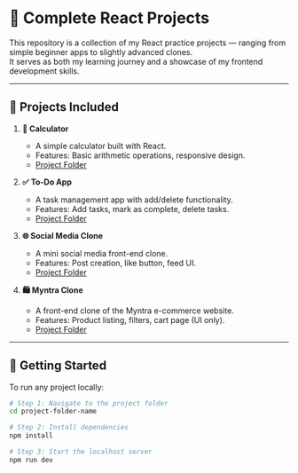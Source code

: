 # 📘 Complete React Projects  

This repository is a collection of my React practice projects — ranging from simple beginner apps to slightly advanced clones.  
It serves as both my learning journey and a showcase of my frontend development skills.  

---

## 📂 Projects Included  

1. **🧮 Calculator**  
   - A simple calculator built with React.  
   - Features: Basic arithmetic operations, responsive design.  
   - [Project Folder](./calculator)  

2. **✅ To-Do App**  
   - A task management app with add/delete functionality.  
   - Features: Add tasks, mark as complete, delete tasks.  
   - [Project Folder](./to-do-app)  

3. **🌐 Social Media Clone**  
   - A mini social media front-end clone.  
   - Features: Post creation, like button, feed UI.  
   - [Project Folder](./social-media)  

4. **🛍️ Myntra Clone**  
   - A front-end clone of the Myntra e-commerce website.  
   - Features: Product listing, filters, cart page (UI only).  
   - [Project Folder](./myntra)  

---

## 🚀 Getting Started  

To run any project locally:  

```bash
# Step 1: Navigate to the project folder
cd project-folder-name

# Step 2: Install dependencies
npm install

# Step 3: Start the localhost server
npm run dev
